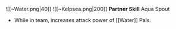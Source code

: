 
![[~Water.png|40]]
![[~Kelpsea.png|200]]
**Partner Skill**
Aqua Spout
- While in team, increases attack power of [[Water]] Pals.